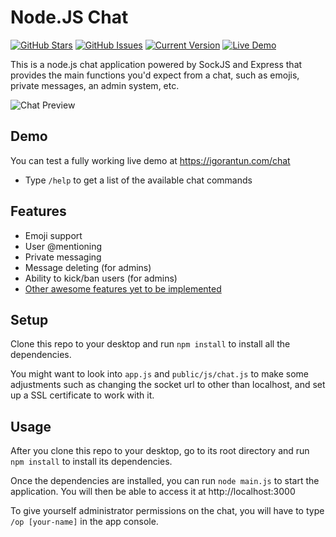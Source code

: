 Node.JS Chat
============
[![GitHub Stars](https://img.shields.io/github/stars/IgorAntun/node-chat.svg?style=flat-square)](https://github.com/IgorAntun/node-chat/stargazers) [![GitHub Issues](https://img.shields.io/github/issues/IgorAntun/node-chat.svg?style=flat-square)](https://github.com/IgorAntun/node-chat/issues) [![Current Version](https://img.shields.io/badge/version-0.15.21-green.svg?style=flat-square)](https://github.com/IgorAntun/node-chat) [![Live Demo](https://img.shields.io/badge/demo-online-green.svg?style=flat-square)](https://igorantun.com/chat)

This is a node.js chat application powered by SockJS and Express that provides the main functions you'd expect from a chat, such as emojis, private messages, an admin system, etc.

![Chat Preview](http://i.imgur.com/lgRe8z4.png)

## Demo
You can test a fully working live demo at https://igorantun.com/chat
- Type `/help` to get a list of the available chat commands

## Features
- Emoji support
- User @mentioning
- Private messaging
- Message deleting (for admins)
- Ability to kick/ban users (for admins)
- [Other awesome features yet to be implemented](https://github.com/IgorAntun/node-chat/blob/master/TODO.md)

## Setup
Clone this repo to your desktop and run `npm install` to install all the dependencies.

You might want to look into `app.js` and `public/js/chat.js` to make some adjustments such as changing the socket url to other than localhost, and set up a SSL certificate to work with it.

## Usage
After you clone this repo to your desktop, go to its root directory and run `npm install` to install its dependencies.

Once the dependencies are installed, you can run  `node main.js` to start the application. You will then be able to access it at http://localhost:3000

To give yourself administrator permissions on the chat, you will have to type `/op [your-name]` in the app console.

